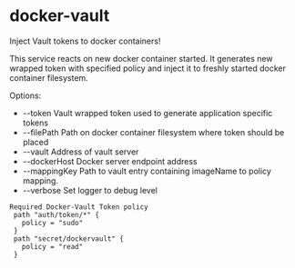 # docker-vault

Inject Vault tokens to docker containers!

This service reacts on new docker container started. It generates new wrapped token with specified policy and inject it to freshly started docker container filesystem.

Options:
* --token Vault wrapped token used to generate application specific tokens
* --filePath Path on docker container filesystem where token should be placed
* --vault Address of vault server
* --dockerHost Docker server endpoint address
* --mappingKey Path to vault entry containing imageName to policy mapping.
* --verbose Set logger to debug level

```
Required Docker-Vault Token policy
 path "auth/token/*" {
   policy = "sudo"
 }
 path "secret/dockervault" {
   policy = "read"
 }
```
